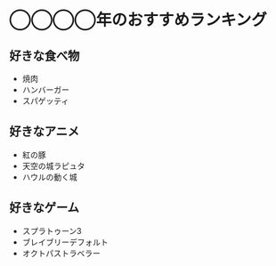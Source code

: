 # ◯◯◯◯年のおすすめランキング

## 好きな食べ物

 - 焼肉
 - ハンバーガー
 - スパゲッティ
 
## 好きなアニメ

 - 紅の豚
 - 天空の城ラピュタ
 - ハウルの動く城
 
## 好きなゲーム

 - スプラトゥーン3
 - ブレイブリーデフォルト
 - オクトパストラベラー
 
